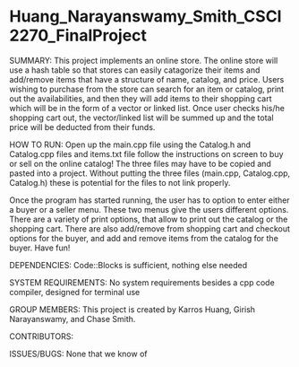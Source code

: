 # Huang_Narayanswamy_Smith_CSCI2270_FinalProject

SUMMARY:
This project implements an online store. The online store will use a hash table so that stores can easily catagorize their items and add/remove items that have a structure of name, catalog, and price. Users wishing to purchase from the store can search for an item or catalog, print out the availabilities, and then they will add items to their shopping cart which will be in the form of a vector or linked list. Once user checks his/he shopping cart out, the vector/linked list will be summed up and the total price will be deducted from their funds.

HOW TO RUN:
Open up the main.cpp file using the Catalog.h and Catalog.cpp files and items.txt file 
follow the instructions on screen to buy or sell on the online catalog! The three files may have to be copied and pasted into a project. Without putting the three files (main.cpp, Catalog.cpp, Catalog.h) these is potential for the files to not link properly. 

Once the program has started running, the user has to option to enter either a buyer or a seller menu. These two menus give the users different options. There are a variety of print options, that allow to print out the catalog or the shopping cart. There are also add/remove from shopping cart and checkout options for the buyer, and add and remove items from the catalog for the buyer. 
Have fun!

DEPENDENCIES:
Code::Blocks is sufficient, nothing else needed

SYSTEM REQUIREMENTS:
No system requirements besides a cpp code compiler, designed for terminal use

GROUP MEMBERS:
This project is created by Karros Huang, Girish Narayanswamy, and Chase Smith.

CONTRIBUTORS:

ISSUES/BUGS:
None that we know of
